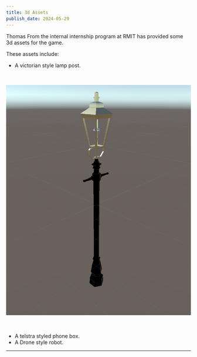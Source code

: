 ```yaml
---
title: 3d Assets
publish_date: 2024-05-29
---
```


Thomas From the internal internship program at RMIT has provided some 3d assets for the game.

These assets include:

- A victorian style lamp post.
<br>

![Photo N/A](./img/lampPost.png)

<br>

- A telstra styled phone box.
- A Drone style robot.






---

